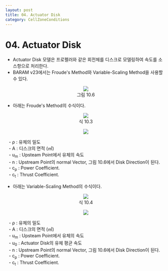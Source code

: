 ```yaml
---
layout: post
title: 04. Actuator Disk
category: CellZoneConditions
---
```


# 04. Actuator Disk

* Actuator Disk 모델은 프로펠러와 같은 회전체를 디스크로 모델링하여 속도를 소스항으로 처리한다.<br>
* BARAM v23에서는 Froude's Method와 Variable-Scaling Method을 사용할 수 있다.<br>

<p align='Center'>
    <img src="https://github.com/nextfoam/baram-pages/raw/main/screenshots/userguide/10.6.png"><br>
    그림 10.6
</p>

* 아래는 Froude's Method의 수식이다.<br>

<p align='Center'>
    <img src="https://github.com/nextfoam/baram-pages/raw/main/screenshots/userguide/식 10.3.png"><br>
    식 10.3
</p>

<p align='Center'>
    <img src="https://github.com/nextfoam/baram-pages/raw/main/screenshots/userguide/식 10.5.png"><br>
</p>

&ensp; - ρ : 유체의 밀도<br>
&ensp; - A : 디스크의 면적 (㎡)<br>
&ensp; - u<sub>m</sub> : Upsteam Point에서 유체의 속도<br>
&ensp; - n : Upstream Point의 normal Vector, 그림 10.6에서 Disk Direction이 된다.<br>
&ensp; - c<sub>p</sub> : Power Coefficient.<br>
&ensp; - c<sub>t</sub> : Thrust Coefficient.<br>

* 아래는 Variable-Scaling Method의 수식이다.<br>

<p align='Center'>
    <img src="https://github.com/nextfoam/baram-pages/raw/main/screenshots/userguide/식 10.7.png"><br>
    식 10.4
</p>

<p align='Center'>
    <img src="https://github.com/nextfoam/baram-pages/raw/main/screenshots/userguide/식 10.6.png"><br>
</p>

&ensp; - ρ : 유체의 밀도<br>
&ensp; - A : 디스크의 면적 (㎡)<br>
&ensp; - u<sub>m</sub> : Upsteam Point에서 유체의 속도<br>
&ensp; - u<sub>0</sub> : Actuator Disk의 유체 평균 속도<br>
&ensp; - n : Upstream Point의 normal Vector, 그림 10.6에서 Disk Direction이 된다.<br>
&ensp; - c<sub>p</sub> : Power Coefficient.<br>
&ensp; - c<sub>t</sub> : Thrust Coefficient.<br>